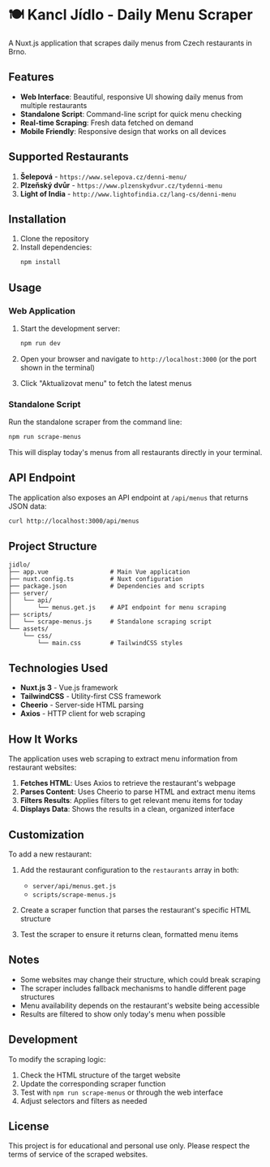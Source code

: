 # 🍽️ Kancl Jídlo - Daily Menu Scraper

A Nuxt.js application that scrapes daily menus from Czech restaurants in Brno.

## Features

- **Web Interface**: Beautiful, responsive UI showing daily menus from multiple restaurants
- **Standalone Script**: Command-line script for quick menu checking
- **Real-time Scraping**: Fresh data fetched on demand
- **Mobile Friendly**: Responsive design that works on all devices

## Supported Restaurants

1. **Šelepová** - `https://www.selepova.cz/denni-menu/`
2. **Plzeňský dvůr** - `https://www.plzenskydvur.cz/tydenni-menu`
3. **Light of India** - `http://www.lightofindia.cz/lang-cs/denni-menu`

## Installation

1. Clone the repository
2. Install dependencies:
   ```bash
   npm install
   ```

## Usage

### Web Application

1. Start the development server:
   ```bash
   npm run dev
   ```

2. Open your browser and navigate to `http://localhost:3000` (or the port shown in the terminal)

3. Click "Aktualizovat menu" to fetch the latest menus

### Standalone Script

Run the standalone scraper from the command line:

```bash
npm run scrape-menus
```

This will display today's menus from all restaurants directly in your terminal.

## API Endpoint

The application also exposes an API endpoint at `/api/menus` that returns JSON data:

```bash
curl http://localhost:3000/api/menus
```

## Project Structure

```
jidlo/
├── app.vue                 # Main Vue application
├── nuxt.config.ts          # Nuxt configuration
├── package.json            # Dependencies and scripts
├── server/
│   └── api/
│       └── menus.get.js    # API endpoint for menu scraping
├── scripts/
│   └── scrape-menus.js     # Standalone scraping script
└── assets/
    └── css/
        └── main.css        # TailwindCSS styles
```

## Technologies Used

- **Nuxt.js 3** - Vue.js framework
- **TailwindCSS** - Utility-first CSS framework
- **Cheerio** - Server-side HTML parsing
- **Axios** - HTTP client for web scraping

## How It Works

The application uses web scraping to extract menu information from restaurant websites:

1. **Fetches HTML**: Uses Axios to retrieve the restaurant's webpage
2. **Parses Content**: Uses Cheerio to parse HTML and extract menu items
3. **Filters Results**: Applies filters to get relevant menu items for today
4. **Displays Data**: Shows the results in a clean, organized interface

## Customization

To add a new restaurant:

1. Add the restaurant configuration to the `restaurants` array in both:
   - `server/api/menus.get.js`
   - `scripts/scrape-menus.js`

2. Create a scraper function that parses the restaurant's specific HTML structure

3. Test the scraper to ensure it returns clean, formatted menu items

## Notes

- Some websites may change their structure, which could break scraping
- The scraper includes fallback mechanisms to handle different page structures
- Menu availability depends on the restaurant's website being accessible
- Results are filtered to show only today's menu when possible

## Development

To modify the scraping logic:

1. Check the HTML structure of the target website
2. Update the corresponding scraper function
3. Test with `npm run scrape-menus` or through the web interface
4. Adjust selectors and filters as needed

## License

This project is for educational and personal use only. Please respect the terms of service of the scraped websites.
